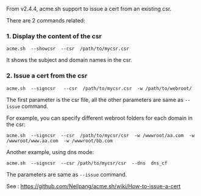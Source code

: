 From v2.4.4, acme.sh support to issue a cert from an existing csr.

There are 2 commands related:

### 1. Display the content of the csr

```
acme.sh  --showcsr  --csr  /path/to/mycsr.csr
```

It shows the subject and domain names in the csr.

### 2. Issue a cert from the csr

```
acme.sh  --signcsr   --csr  /path/to/mycsr.csr  -w /path/to/webroot/
```

The first parameter is the csr file, all the other parameters are same as `--issue` command.

For example, you can specify different webroot folders for each domain in the csr:

```
acme.sh  --signcsr  --csr  /path/to/mycsr/csr  -w /wwwroot/aa.com  -w /wwwroot/www.aa.com  -w /wwwroot/bb.com
```

Another example, using dns mode:

```
acme.sh  --signcsr  --csr /path/to/mycsr/csr  --dns  dns_cf
```


The parameters are same as `--issue` command.

See : https://github.com/Neilpang/acme.sh/wiki/How-to-issue-a-cert



